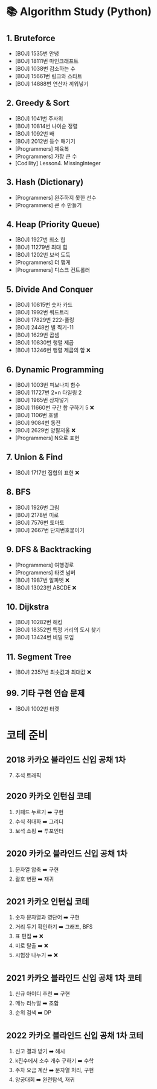 # 📚 Algorithm Study (Python)

## 1. Bruteforce

- [BOJ] 1535번 안녕
- [BOJ] 18111번 마인크래프트
- [BOJ] 1038번 감소하는 수
- [BOJ] 15661번 링크와 스타트
- [BOJ] 14888번 연산자 끼워넣기


## 2. Greedy & Sort

- [BOJ] 1041번 주사위
- [BOJ] 10814번 나이순 정렬
- [BOJ] 1092번 배 
- [BOJ] 2012번 등수 매기기
- [Programmers] 체육복
- [Programmers] 가장 큰 수 
- [Codility] Lesson4. MissingInteger


## 3. Hash (Dictionary)

- [Programmers] 완주하지 못한 선수 
- [Programmers] 큰 수 만들기 


## 4. Heap (Priority Queue)

- [BOJ] 1927번 최소 힙
- [BOJ] 11279번 최대 힙
- [BOJ] 1202번 보석 도둑
- [Programmers] 더 맵게 
- [Programmers] 디스크 컨트롤러 


## 5. Divide And Conquer

- [BOJ] 10815번 숫자 카드
- [BOJ] 1992번 쿼드트리
- [BOJ] 17829번 222-풀링
- [BOJ] 2448번 별 찍기-11
- [BOJ] 1629번 곱셈
- [BOJ] 10830번 행렬 제곱
- [BOJ] 13246번 행렬 제곱의 합 ❌


## 6. Dynamic Programming

- [BOJ] 1003번 피보나치 함수
- [BOJ] 11727번 2×n 타일링 2
- [BOJ] 1965번 상자넣기
- [BOJ] 11660번 구간 합 구하기 5 ❌
- [BOJ] 1106번 호텔
- [BOJ] 9084번 동전
- [BOJ] 2629번 양팔저울 ❌
- [Programmers] N으로 표현 


## 7. Union & Find

- [BOJ] 1717번 집합의 표현 ❌


## 8. BFS

- [BOJ] 1926번 그림
- [BOJ] 2178번 미로
- [BOJ] 7576번 토마토
- [BOJ] 2667번 단지번호붙이기 


## 9. DFS & Backtracking

- [Programmers] 여행경로 
- [Programmers] 타겟 넘버 
- [BOJ] 1987번 알파벳 ❌
- [BOJ] 13023번 ABCDE ❌


## 10. Dijkstra

- [BOJ] 10282번 해킹
- [BOJ] 18352번 특정 거리의 도시 찾기
- [BOJ] 13424번 비밀 모임


## 11. Segment Tree

- [BOJ] 2357번 최솟값과 최대값 ❌


## 99. 기타 구현 연습 문제

- [BOJ] 1002번 터렛 


# 코테 준비

## 2018 카카오 블라인드 신입 공채 1차

7. 추석 트래픽 

## 2020 카카오 인턴십 코테

1. 키패드 누르기 ➡️ 구현 
2. 수식 최대화  ➡️ 그리디 
3. 보석 쇼핑 ➡️ 투포인터 


## 2020 카카오 블라인드 신입 공채 1차

1. 문자열 압축 ➡️ 구현 
2. 괄호 변환 ➡️ 재귀 


## 2021 카카오 인턴십 코테

1. 숫자 문자열과 영단어 ➡️ 구현 
2. 거리 두기 확인하기 ➡️ 그래프, BFS
3. 표 편집 ➡️  ❌ 
4. 미로 탈출 ➡️ ❌
5. 시험장 나누기 ➡️  ❌


## 2021 카카오 블라인드 신입 공채 1차 코테
1. 신규 아이디 추천 ➡️ 구현
2. 메뉴 리뉴얼 ➡️ 조합
3. 순위 검색 ➡️ DP 


## 2022 카카오 블라인드 신입 공채 1차 코테

1. 신고 결과 받기 ➡️ 해시 
2. k진수에서 소수 개수 구하기 ➡️ 수학 
3. 주차 요금 계산 ➡️ 문자열 처리, 구현 
4. 양궁대회 ➡️ 완전탐색, 재귀 